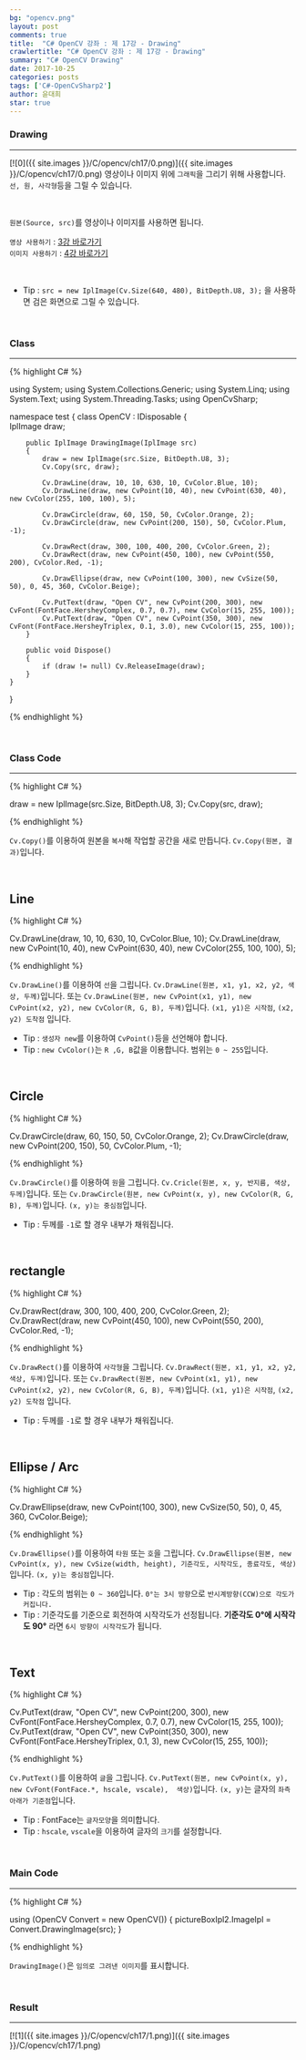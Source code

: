 ```yaml
---
bg: "opencv.png"
layout: post
comments: true
title:  "C# OpenCV 강좌 : 제 17강 - Drawing"
crawlertitle: "C# OpenCV 강좌 : 제 17강 - Drawing"
summary: "C# OpenCV Drawing"
date: 2017-10-25
categories: posts
tags: ['C#-OpenCvSharp2']
author: 윤대희
star: true
---
```


### Drawing ###
----------
[![0]({{ site.images }}/C/opencv/ch17/0.png)]({{ site.images }}/C/opencv/ch17/0.png)
영상이나 이미지 위에 `그래픽`을 그리기 위해 사용합니다. `선, 원, 사각형`등을 그릴 수 있습니다.

<br>    

`원본(Source, src)`를 영상이나 이미지를 사용하면 됩니다.
<br>

`영상 사용하기` : [3강 바로가기][3강]
<br>
`이미지 사용하기` : [4강 바로가기][4강]

<br>

* Tip : `src = new IplImage(Cv.Size(640, 480), BitDepth.U8, 3);` 을 사용하면 검은 화면으로 그릴 수 있습니다.

<br>

### Class ###
----------

{% highlight C# %}

using System;
using System.Collections.Generic;
using System.Linq;
using System.Text;
using System.Threading.Tasks;
using OpenCvSharp;

namespace test
{
    class OpenCV : IDisposable
    {  
        IplImage draw;        
            
        public IplImage DrawingImage(IplImage src)
        {
            draw = new IplImage(src.Size, BitDepth.U8, 3);
            Cv.Copy(src, draw);
                    
            Cv.DrawLine(draw, 10, 10, 630, 10, CvColor.Blue, 10);
            Cv.DrawLine(draw, new CvPoint(10, 40), new CvPoint(630, 40), new CvColor(255, 100, 100), 5);
            
            Cv.DrawCircle(draw, 60, 150, 50, CvColor.Orange, 2);
            Cv.DrawCircle(draw, new CvPoint(200, 150), 50, CvColor.Plum, -1);
            
            Cv.DrawRect(draw, 300, 100, 400, 200, CvColor.Green, 2);
            Cv.DrawRect(draw, new CvPoint(450, 100), new CvPoint(550, 200), CvColor.Red, -1);
            
            Cv.DrawEllipse(draw, new CvPoint(100, 300), new CvSize(50, 50), 0, 45, 360, CvColor.Beige);
            
            Cv.PutText(draw, "Open CV", new CvPoint(200, 300), new CvFont(FontFace.HersheyComplex, 0.7, 0.7), new CvColor(15, 255, 100));
            Cv.PutText(draw, "Open CV", new CvPoint(350, 300), new CvFont(FontFace.HersheyTriplex, 0.1, 3.0), new CvColor(15, 255, 100));
        }
            
        public void Dispose()
        {
            if (draw != null) Cv.ReleaseImage(draw);        
        }
    }
}

{% endhighlight %}

<br>

### Class Code ###
----------

{% highlight C# %}

draw = new IplImage(src.Size, BitDepth.U8, 3);
Cv.Copy(src, draw);

{% endhighlight %}

`Cv.Copy()`를 이용하여 원본을 `복사`해 작업할 공간을 새로 만듭니다. `Cv.Copy(원본, 결과)`입니다.

<br>

## Line ##

{% highlight C# %}

Cv.DrawLine(draw, 10, 10, 630, 10, CvColor.Blue, 10);
Cv.DrawLine(draw, new CvPoint(10, 40), new CvPoint(630, 40), new CvColor(255, 100, 100), 5);

{% endhighlight %}

`Cv.DrawLine()`를 이용하여 `선`을 그립니다. `Cv.DrawLine(원본, x1, y1, x2, y2, 색상, 두께)`입니다. 또는 `Cv.DrawLine(원본, new CvPoint(x1, y1), new CvPoint(x2, y2), new CvColor(R, G, B), 두께)`입니다. `(x1, y1)은 시작점`, `(x2, y2) 도착점` 입니다.

* Tip : `생성자 new`를 이용하여 `CvPoint()`등을 선언해야 합니다.
* Tip : `new CvColor()`는 `R ,G, B`값을 이용합니다. 범위는 `0 ~ 255`입니다.

<br>

## Circle ##

{% highlight C# %}

Cv.DrawCircle(draw, 60, 150, 50, CvColor.Orange, 2);
Cv.DrawCircle(draw, new CvPoint(200, 150), 50, CvColor.Plum, -1);

{% endhighlight %}

`Cv.DrawCircle()`를 이용하여 `원`을 그립니다. `Cv.Cricle(원본, x, y, 반지름, 색상, 두께)`입니다. 또는 `Cv.DrawCircle(원본, new CvPoint(x, y), new CvColor(R, G, B), 두께)`입니다. `(x, y)는 중심점`입니다.

* Tip : 두께를 `-1`로 할 경우 내부가 채워집니다.

<br>

## rectangle ##

{% highlight C# %}

Cv.DrawRect(draw, 300, 100, 400, 200, CvColor.Green, 2);
Cv.DrawRect(draw, new CvPoint(450, 100), new CvPoint(550, 200), CvColor.Red, -1);

{% endhighlight %}

`Cv.DrawRect()`를 이용하여 `사각형`을 그립니다. `Cv.DrawRect(원본, x1, y1, x2, y2, 색상, 두께)`입니다. 또는 `Cv.DrawRect(원본, new CvPoint(x1, y1), new CvPoint(x2, y2), new CvColor(R, G, B), 두께)`입니다. `(x1, y1)은 시작점`, `(x2, y2) 도착점` 입니다.

* Tip : 두께를 `-1`로 할 경우 내부가 채워집니다.

<br>

## Ellipse / Arc ##

{% highlight C# %}

 Cv.DrawEllipse(draw, new CvPoint(100, 300), new CvSize(50, 50), 0, 45, 360, CvColor.Beige);

{% endhighlight %}

`Cv.DrawEllipse()`를 이용하여 `타원` 또는 `호`을 그립니다. `Cv.DrawEllipse(원본, new CvPoint(x, y), new CvSize(width, height), 기준각도, 시작각도, 종료각도, 색상)`입니다. `(x, y)는 중심점`입니다.

* Tip : 각도의 범위는 `0 ~ 360`입니다. `0°는 3시 방향`으로 `반시계방향(CCW)으로 각도가 커집니다.`
* Tip : 기준각도를 기준으로 회전하여 시작각도가 선정됩니다. **기준각도 0°에 시작각도 90°** 라면 `6시 방향이 시작각도`가 됩니다.

<br>

## Text ##

{% highlight C# %}

Cv.PutText(draw, "Open CV", new CvPoint(200, 300), new CvFont(FontFace.HersheyComplex, 0.7, 0.7), new CvColor(15, 255, 100));
Cv.PutText(draw, "Open CV", new CvPoint(350, 300), new CvFont(FontFace.HersheyTriplex, 0.1, 3), new CvColor(15, 255, 100));

{% endhighlight %}

`Cv.PutText()`를 이용하여 `글`을 그립니다. `Cv.PutText(원본, new CvPoint(x, y), new CvFont(FontFace.*, hscale, vscale),  색상)`입니다. `(x, y)`는 글자의 `좌측 아래가 기준점`입니다.

* Tip : FontFace는 `글자모양`을 의미합니다.
* Tip : `hscale`, `vscale`을 이용하여 글자의 `크기`를 설정합니다.

<br>

### Main Code ###
----------
{% highlight C# %}

using (OpenCV Convert = new OpenCV())
{
    pictureBoxIpl2.ImageIpl = Convert.DrawingImage(src);
}

{% endhighlight %}

`DrawingImage()`은 `임의로 그려낸 이미지`를 표시합니다.

<br>

### Result ###
----------
[![1]({{ site.images }}/C/opencv/ch17/1.png)]({{ site.images }}/C/opencv/ch17/1.png)
<br>

[3강]: https://076923.github.io/posts/C-opencv-3/
[4강]: https://076923.github.io/posts/C-opencv-4/
